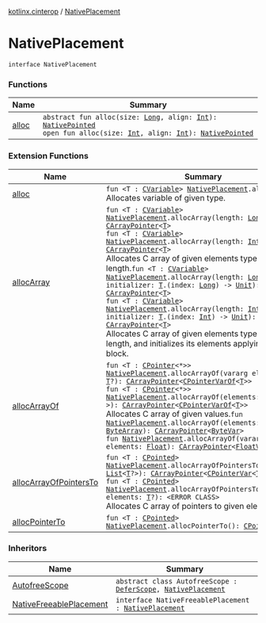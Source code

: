 [kotlinx.cinterop](../index.md) / [NativePlacement](./index.md)

# NativePlacement

`interface NativePlacement`

### Functions

| Name | Summary |
|---|---|
| [alloc](alloc.md) | `abstract fun alloc(size: `[`Long`](https://kotlinlang.org/api/latest/jvm/stdlib/kotlin/-long/index.html)`, align: `[`Int`](https://kotlinlang.org/api/latest/jvm/stdlib/kotlin/-int/index.html)`): `[`NativePointed`](../-native-pointed/index.md)<br>`open fun alloc(size: `[`Int`](https://kotlinlang.org/api/latest/jvm/stdlib/kotlin/-int/index.html)`, align: `[`Int`](https://kotlinlang.org/api/latest/jvm/stdlib/kotlin/-int/index.html)`): `[`NativePointed`](../-native-pointed/index.md) |

### Extension Functions

| Name | Summary |
|---|---|
| [alloc](../alloc.md) | `fun <T : `[`CVariable`](../-c-variable/index.md)`> `[`NativePlacement`](./index.md)`.alloc(): `[`T`](../alloc.md#T)<br>Allocates variable of given type. |
| [allocArray](../alloc-array.md) | `fun <T : `[`CVariable`](../-c-variable/index.md)`> `[`NativePlacement`](./index.md)`.allocArray(length: `[`Long`](https://kotlinlang.org/api/latest/jvm/stdlib/kotlin/-long/index.html)`): `[`CArrayPointer`](../-c-array-pointer.md)`<`[`T`](../alloc-array.md#T)`>`<br>`fun <T : `[`CVariable`](../-c-variable/index.md)`> `[`NativePlacement`](./index.md)`.allocArray(length: `[`Int`](https://kotlinlang.org/api/latest/jvm/stdlib/kotlin/-int/index.html)`): `[`CArrayPointer`](../-c-array-pointer.md)`<`[`T`](../alloc-array.md#T)`>`<br>Allocates C array of given elements type and length.`fun <T : `[`CVariable`](../-c-variable/index.md)`> `[`NativePlacement`](./index.md)`.allocArray(length: `[`Long`](https://kotlinlang.org/api/latest/jvm/stdlib/kotlin/-long/index.html)`, initializer: `[`T`](../alloc-array.md#T)`.(index: `[`Long`](https://kotlinlang.org/api/latest/jvm/stdlib/kotlin/-long/index.html)`) -> `[`Unit`](https://kotlinlang.org/api/latest/jvm/stdlib/kotlin/-unit/index.html)`): `[`CArrayPointer`](../-c-array-pointer.md)`<`[`T`](../alloc-array.md#T)`>`<br>`fun <T : `[`CVariable`](../-c-variable/index.md)`> `[`NativePlacement`](./index.md)`.allocArray(length: `[`Int`](https://kotlinlang.org/api/latest/jvm/stdlib/kotlin/-int/index.html)`, initializer: `[`T`](../alloc-array.md#T)`.(index: `[`Int`](https://kotlinlang.org/api/latest/jvm/stdlib/kotlin/-int/index.html)`) -> `[`Unit`](https://kotlinlang.org/api/latest/jvm/stdlib/kotlin/-unit/index.html)`): `[`CArrayPointer`](../-c-array-pointer.md)`<`[`T`](../alloc-array.md#T)`>`<br>Allocates C array of given elements type and length, and initializes its elements applying given block. |
| [allocArrayOf](../alloc-array-of.md) | `fun <T : `[`CPointer`](../-c-pointer/index.md)`<*>> `[`NativePlacement`](./index.md)`.allocArrayOf(vararg elements: `[`T`](../alloc-array-of.md#T)`?): `[`CArrayPointer`](../-c-array-pointer.md)`<`[`CPointerVarOf`](../-c-pointer-var-of/index.md)`<`[`T`](../alloc-array-of.md#T)`>>`<br>`fun <T : `[`CPointer`](../-c-pointer/index.md)`<*>> `[`NativePlacement`](./index.md)`.allocArrayOf(elements: `[`List`](https://kotlinlang.org/api/latest/jvm/stdlib/kotlin.collections/-list/index.html)`<`[`T`](../alloc-array-of.md#T)`?>): `[`CArrayPointer`](../-c-array-pointer.md)`<`[`CPointerVarOf`](../-c-pointer-var-of/index.md)`<`[`T`](../alloc-array-of.md#T)`>>`<br>Allocates C array of given values.`fun `[`NativePlacement`](./index.md)`.allocArrayOf(elements: `[`ByteArray`](https://kotlinlang.org/api/latest/jvm/stdlib/kotlin/-byte-array/index.html)`): `[`CArrayPointer`](../-c-array-pointer.md)`<`[`ByteVar`](../-byte-var.md)`>`<br>`fun `[`NativePlacement`](./index.md)`.allocArrayOf(vararg elements: `[`Float`](https://kotlinlang.org/api/latest/jvm/stdlib/kotlin/-float/index.html)`): `[`CArrayPointer`](../-c-array-pointer.md)`<`[`FloatVar`](../-float-var.md)`>` |
| [allocArrayOfPointersTo](../alloc-array-of-pointers-to.md) | `fun <T : `[`CPointed`](../-c-pointed/index.md)`> `[`NativePlacement`](./index.md)`.allocArrayOfPointersTo(elements: `[`List`](https://kotlinlang.org/api/latest/jvm/stdlib/kotlin.collections/-list/index.html)`<`[`T`](../alloc-array-of-pointers-to.md#T)`?>): `[`CArrayPointer`](../-c-array-pointer.md)`<`[`CPointerVar`](../-c-pointer-var.md)`<`[`T`](../alloc-array-of-pointers-to.md#T)`>>`<br>`fun <T : `[`CPointed`](../-c-pointed/index.md)`> `[`NativePlacement`](./index.md)`.allocArrayOfPointersTo(vararg elements: `[`T`](../alloc-array-of-pointers-to.md#T)`?): <ERROR CLASS>`<br>Allocates C array of pointers to given elements. |
| [allocPointerTo](../alloc-pointer-to.md) | `fun <T : `[`CPointed`](../-c-pointed/index.md)`> `[`NativePlacement`](./index.md)`.allocPointerTo(): `[`CPointerVar`](../-c-pointer-var.md)`<`[`T`](../alloc-pointer-to.md#T)`>` |

### Inheritors

| Name | Summary |
|---|---|
| [AutofreeScope](../-autofree-scope/index.md) | `abstract class AutofreeScope : `[`DeferScope`](../-defer-scope/index.md)`, `[`NativePlacement`](./index.md) |
| [NativeFreeablePlacement](../-native-freeable-placement/index.md) | `interface NativeFreeablePlacement : `[`NativePlacement`](./index.md) |
